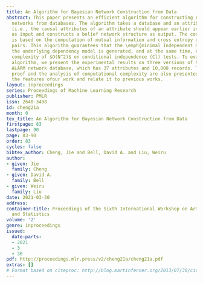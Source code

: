 ```yaml
---
title: An Algorithm for Bayesian Network Construction from Data
abstract: This paper presents an efficient algorithm for constructing Bayesian belief
  networks from databases. The algorithm takes a database and an attributes ordering
  (i.e., the causal attributes of an attribute should appear earlier in the order)
  as input and constructs a belief network structure as output. The construction process
  is based on the computation of mutual information and cross entropy of attribute
  pairs. This algorithm guarantees that the \emph{minimal Independent map} [1] of
  the underlying dependency model is generated, and at the same time, enjoys the time
  complexity of $O(N^2)$ on conditional independence (Cl) tests. To evaluate this
  algorithm, we present the experimental results on three versions of the well-known
  ALARM network database, which has 37 attributes and 10,000 records. The correctness
  proof and the analysis of computational complexity are also presented. We also discuss
  the features ofour work and relate it to previous works.
layout: inproceedings
series: Proceedings of Machine Learning Research
publisher: PMLR
issn: 2640-3498
id: cheng21a
month: 0
tex_title: An Algorithm for Bayesian Network Construction from Data
firstpage: 83
lastpage: 90
page: 83-90
order: 83
cycles: false
bibtex_author: Cheng, Jie and Bell, David A. and Liu, Weiru
author:
- given: Jie
  family: Cheng
- given: David A.
  family: Bell
- given: Weiru
  family: Liu
date: 2021-03-30
address:
container-title: Proceedings of the Sixth International Workshop on Artificial Intelligence
  and Statistics
volume: '2'
genre: inproceedings
issued:
  date-parts:
  - 2021
  - 3
  - 30
pdf: http://proceedings.mlr.press/v2/cheng21a/cheng21a.pdf
extras: []
# Format based on citeproc: http://blog.martinfenner.org/2013/07/30/citeproc-yaml-for-bibliographies/
---
```

